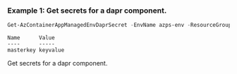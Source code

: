 ### Example 1: Get secrets for a dapr component.
```powershell
Get-AzContainerAppManagedEnvDaprSecret -EnvName azps-env -ResourceGroupName azpstest_gp -DaprName azps-dapr
```

```output
Name      Value
----      -----
masterkey keyvalue
```

Get secrets for a dapr component.